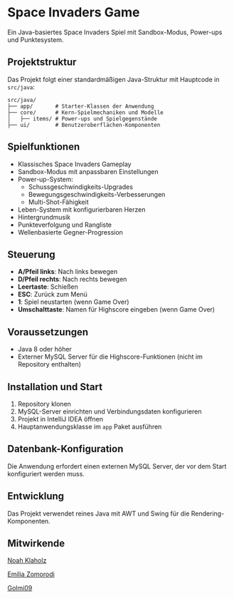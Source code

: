 # Space Invaders Game

Ein Java-basiertes Space Invaders Spiel mit Sandbox-Modus, Power-ups und Punktesystem.

## Projektstruktur

Das Projekt folgt einer standardmäßigen Java-Struktur mit Hauptcode in `src/java`:

```
src/java/
├── app/       # Starter-Klassen der Anwendung
├── core/      # Kern-Spielmechaniken und Modelle
│   ├── items/ # Power-ups und Spielgegenstände
├── ui/        # Benutzeroberflächen-Komponenten
```

## Spielfunktionen

- Klassisches Space Invaders Gameplay
- Sandbox-Modus mit anpassbaren Einstellungen
- Power-up-System:
    - Schussgeschwindigkeits-Upgrades
    - Bewegungsgeschwindigkeits-Verbesserungen
    - Multi-Shot-Fähigkeit
- Leben-System mit konfigurierbaren Herzen
- Hintergrundmusik
- Punkteverfolgung und Rangliste
- Wellenbasierte Gegner-Progression

## Steuerung

- **A/Pfeil links**: Nach links bewegen
- **D/Pfeil rechts**: Nach rechts bewegen
- **Leertaste**: Schießen
- **ESC**: Zurück zum Menü
- **1**: Spiel neustarten (wenn Game Over)
- **Umschalttaste**: Namen für Highscore eingeben (wenn Game Over)

## Voraussetzungen

- Java 8 oder höher
- Externer MySQL Server für die Highscore-Funktionen (nicht im Repository enthalten)

## Installation und Start

1. Repository klonen
2. MySQL-Server einrichten und Verbindungsdaten konfigurieren
3. Projekt in IntelliJ IDEA öffnen
4. Hauptanwendungsklasse im `app` Paket ausführen

## Datenbank-Konfiguration

Die Anwendung erfordert einen externen MySQL Server, der vor dem Start konfiguriert werden muss. 

## Entwicklung

Das Projekt verwendet reines Java mit AWT und Swing für die Rendering-Komponenten.

## Mitwirkende

[Noah Klaholz](https://noahklaholz.netlify.app)

[Emilia Zomorodi](https://www.linkedin.com/in/emilia-zomorodi-4a4b57329?lipi=urn%3Ali%3Apage%3Ad_flagship3_profile_view_base_contact_details%3BBNaOdMOyQwiuGO0dnkgbAA%3D%3D)

[Golmi09](https://github.com/Golmi09)